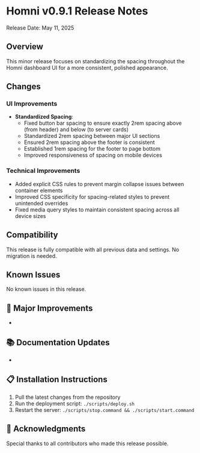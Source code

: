 # Homni v0.9.1 Release Notes

Release Date: May 11, 2025

## Overview

This minor release focuses on standardizing the spacing throughout the Homni dashboard UI for a more consistent, polished appearance.

## Changes

### UI Improvements

- **Standardized Spacing**:
  - Fixed button bar spacing to ensure exactly 2rem spacing above (from header) and below (to server cards)
  - Standardized 2rem spacing between major UI sections
  - Ensured 2rem spacing above the footer is consistent
  - Established 1rem spacing for the footer to page bottom
  - Improved responsiveness of spacing on mobile devices

### Technical Improvements

- Added explicit CSS rules to prevent margin collapse issues between container elements
- Improved CSS specificity for spacing-related styles to prevent unintended overrides
- Fixed media query styles to maintain consistent spacing across all device sizes

## Compatibility

This release is fully compatible with all previous data and settings. No migration is needed.

## Known Issues

No known issues in this release.

## 🚀 Major Improvements

- 

## 📚 Documentation Updates

- 

## 📋 Installation Instructions

1. Pull the latest changes from the repository
2. Run the deployment script: `./scripts/deploy.sh`
3. Restart the server: `./scripts/stop.command && ./scripts/start.command`

## 🙏 Acknowledgments

Special thanks to all contributors who made this release possible.
